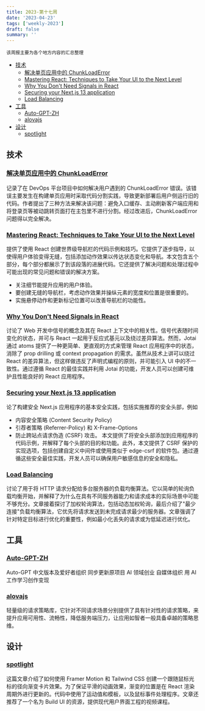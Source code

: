 ```yaml
---
title: 2023-第十七周
date: '2023-04-23'
tags: ['weekly-2023']
draft: false
summary: ''
---
```


`该周报主要为各个地方内容的汇总整理`

- [技术](#技术)
  - [解决单页应用中的 ChunkLoadError](#解决单页应用中的-chunkloaderror)
  - [Mastering React: Techniques to Take Your UI to the Next Level](#mastering-react-techniques-to-take-your-ui-to-the-next-level)
  - [Why You Don't Need Signals in React](#why-you-dont-need-signals-in-react)
  - [Securing your Next.js 13 application](#securing-your-nextjs-13-application)
  - [Load Balancing](#load-balancing)
- [工具](#工具)
  - [Auto-GPT-ZH](#auto-gpt-zh)
  - [alovajs](#alovajs)
- [设计](#设计)
  - [spotlight](#spotlight)

## 技术

### [解决单页应用中的 ChunkLoadError](https://juejin.cn/post/7225424380469264441)

记录了在 DevOps 平台项目中如何解决用户遇到的 ChunkLoadError 错误。该错误主要发生在构建单页应用时采取代码分割实践，导致更新部署后用户侧运行旧的代码。作者提出了三种方法来解决该问题：避免入口缓存、主动刷新客户端应用和将登录页等被动跳转页面打在主包里不进行分割。经过改进后，ChunkLoadError 问题得以完全解决。

### [Mastering React: Techniques to Take Your UI to the Next Level](https://blog.bitsrc.io/mastering-react-techniques-to-take-your-ui-to-the-next-level-a5002173904f)

提供了使用 React 创建世界级导航栏的代码示例和技巧。它提供了逐步指导，以使得用户体验变得无缝，包括添加动作效果以传达状态变化和导航。本文包含五个部分，每个部分都展示了到该段落的进展代码。它还提供了解决问题和处理过程中可能出现的常见问题和错误的解决方案。

- 关注细节能提升应用的用户体验。
- 要创建无缝的导航栏，考虑动作效果并操纵元素的宽度和位置是很重要的。
- 实施悬停动作和更新标记位置可以改善导航栏的功能性。

### [Why You Don't Need Signals in React](https://blog.axlight.com/posts/why-you-dont-need-signals-in-react/)

讨论了 Web 开发中信号的概念及其在 React 上下文中的相关性。信号代表随时间变化的状态，并可与 React 一起用于反应式基元以及绕过差异算法。然而，Jotai 通过 atoms 提供了一种更简单、更直观的方式来管理 React 应用程序中的状态，消除了 prop drilling 或 context propagation 的需求。虽然从技术上讲可以绕过 React 的差异算法，但这样做违反了声明式编程的原则，并可能引入 UI 中的不一致性。通过遵循 React 的最佳实践并利用 Jotai 的功能，开发人员可以创建可维护且性能良好的 React 应用程序。

### [Securing your Next.js 13 application](https://www.yagiz.co/securing-your-nextjs-13-application)

论了构建安全 Next.js 应用程序的基本安全实践，包括实施推荐的安全头部，例如

- 内容安全策略 (Content Security Policy)
- 引荐者策略 (Referrer-Policy) 和 X-Frame-Options
- 防止跨站点请求伪造 (CSRF) 攻击。
  本文提供了将安全头部添加到应用程序的代码示例，并解释了每个头部的目的和功能。此外，本文提供了 CSRF 保护的实现选项，包括创建自定义中间件或使用类似于 edge-csrf 的软件包。通过遵循这些安全最佳实践，开发人员可以确保用户敏感信息的安全和隐私。

### [Load Balancing](https://samwho.dev/load-balancing/)

讨论了用于将 HTTP 请求分配给多台服务器的负载均衡算法。它以简单的轮询负载均衡开始，并解释了为什么在具有不同服务器能力和请求成本的实际场景中可能不够充分。文章接着探讨了加权轮询算法，包括动态加权轮询，最后介绍了"最少连接"负载均衡算法，它优先将请求发送到未完成请求最少的服务器。文章强调了针对特定目标进行优化的重要性，例如最小化丢失的请求或为低延迟进行优化。

## 工具

### [Auto-GPT-ZH](https://github.com/kaqijiang/Auto-GPT-ZH)

Auto-GPT 中文版本及爱好者组织 同步更新原项目 AI 领域创业 自媒体组织 用 AI 工作学习创作变现

### [alovajs](https://github.com/alovajs/alova/blob/main/README.zh-CN.md)

轻量级的请求策略库，它针对不同请求场景分别提供了具有针对性的请求策略，来提升应用可用性、流畅性，降低服务端压力，让应用如智者一般具备卓越的策略思维。

## 设计

### [spotlight](https://buildui.com/recipes/spotlight)

这篇文章介绍了如何使用 Framer Motion 和 Tailwind CSS 创建一个跟随鼠标光标的径向渐变卡片效果。为了保证平滑的动画效果，渐变的位置是在 React 渲染周期外进行更新的。代码中使用了运动值和模板，以及鼠标事件处理程序。文章还推荐了一个名为 Build UI 的资源，提供现代用户界面工程的视频课程。
